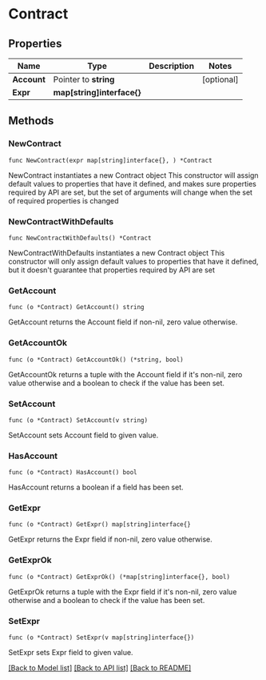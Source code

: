 # Contract

## Properties

Name | Type | Description | Notes
------------ | ------------- | ------------- | -------------
**Account** | Pointer to **string** |  | [optional] 
**Expr** | **map[string]interface{}** |  | 

## Methods

### NewContract

`func NewContract(expr map[string]interface{}, ) *Contract`

NewContract instantiates a new Contract object
This constructor will assign default values to properties that have it defined,
and makes sure properties required by API are set, but the set of arguments
will change when the set of required properties is changed

### NewContractWithDefaults

`func NewContractWithDefaults() *Contract`

NewContractWithDefaults instantiates a new Contract object
This constructor will only assign default values to properties that have it defined,
but it doesn't guarantee that properties required by API are set

### GetAccount

`func (o *Contract) GetAccount() string`

GetAccount returns the Account field if non-nil, zero value otherwise.

### GetAccountOk

`func (o *Contract) GetAccountOk() (*string, bool)`

GetAccountOk returns a tuple with the Account field if it's non-nil, zero value otherwise
and a boolean to check if the value has been set.

### SetAccount

`func (o *Contract) SetAccount(v string)`

SetAccount sets Account field to given value.

### HasAccount

`func (o *Contract) HasAccount() bool`

HasAccount returns a boolean if a field has been set.

### GetExpr

`func (o *Contract) GetExpr() map[string]interface{}`

GetExpr returns the Expr field if non-nil, zero value otherwise.

### GetExprOk

`func (o *Contract) GetExprOk() (*map[string]interface{}, bool)`

GetExprOk returns a tuple with the Expr field if it's non-nil, zero value otherwise
and a boolean to check if the value has been set.

### SetExpr

`func (o *Contract) SetExpr(v map[string]interface{})`

SetExpr sets Expr field to given value.



[[Back to Model list]](../README.md#documentation-for-models) [[Back to API list]](../README.md#documentation-for-api-endpoints) [[Back to README]](../README.md)


